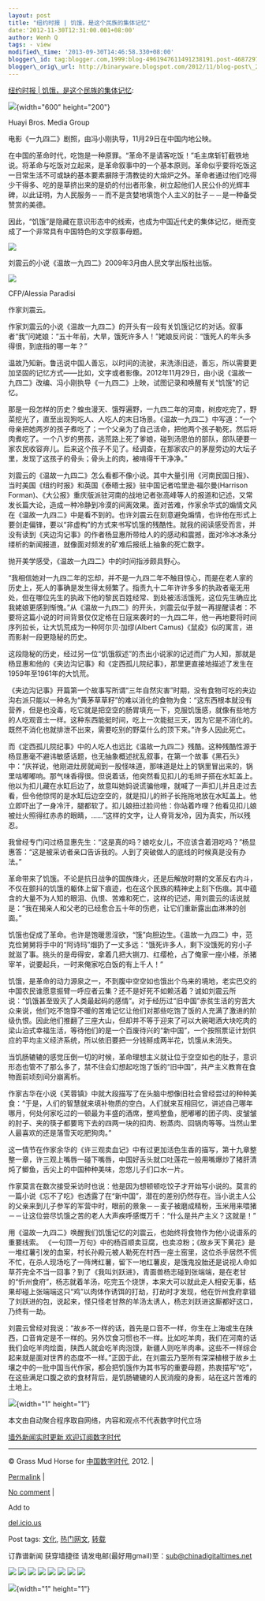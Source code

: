 ```yaml
--- 
layout: post 
title: "纽约时报 | 饥饿，是这个民族的集体记忆" 
date:'2012-11-30T12:31:00.001+08:00' 
author: Wenh Q
tags: - view
modified\_time: '2013-09-30T14:46:58.330+08:00' 
blogger\_id: tag:blogger.com,1999:blog-4961947611491238191.post-4687297528273031155
blogger\_orig\_url: http://binaryware.blogspot.com/2012/11/blog-post\_29.html
--- 
```

[纽约时报
|
饥饿，是这个民族的集体记忆](http://feedproxy.google.com/~r/chinagfwblog/~3/dKcyPjJyZuk/):




<div>

![](http://graphics8.nytimes.com/images/2012/11/28/movies/cc291942a/cc291942a-articleLarge.jpg){width="600"
height="200"}

</div>

Huayi Bros. Media Group

电影《一九四二》剧照，由冯小刚执导，11月29日在中国内地公映。

在中国的革命时代，吃饱是一种原罪。“革命不是请客吃饭！”毛主席斩钉截铁地说。将革命与吃饭对立起来，是革命叙事中的一个基本原则。革命似乎要将吃饭这一日常生活不可或缺的基本要素摒除于清教徒的大熔炉之外。革命者通过他们吃得少干得多、吃的是草挤出来的是奶的付出者形象，树立起他们人民公仆的光辉丰碑，以此证明，为人民服务－－而不是贪婪地填饱个人主义的肚子－－是一种备受赞赏的美德。

因此，“饥饿”是隐藏在意识形态中的线索，也成为中国近代史的集体记忆，继而变成了一个非常具有中国特色的文学叙事母题。


<div>

![](http://graphics8.nytimes.com/images/2012/11/28/movies/cc291942/cc291942-popup.jpg)

</div>

刘震云的小说《温故一九四二》2009年3月由人民文学出版社出版。



![](http://graphics8.nytimes.com/images/2012/11/27/movies/liuzhenyun/liuzhenyun-popup.jpg)

CFP/Alessia Paradisi

作家刘震云。


作家刘震云的小说《温故一九四二》的开头有一段有关饥饿记忆的对话。叙事者“我”问姥娘：“五十年前，大旱，饿死许多人！”姥娘反问说：“饿死人的年头多得很，到底指的哪一年？”

温故乃知新。鲁迅说中国人善忘，以时间的流驶，来洗涤旧迹，善忘，所以需要更加坚固的记忆方式——比如，文字或者影像。2012年11月29日，由小说《温故一九四二》改编、冯小刚执导《一九四二》上映，试图记录和唤醒有关“饥饿”的记忆。

那是一段怎样的历史？蝗虫漫天、饿殍遍野，一九四二年的河南，树皮吃完了，野菜挖光了，直至出现狗吃人、人吃人的末日场景。《温故一九四二》中写道：“一个母亲把她两岁的孩子煮吃了；一个父亲为了自己活命，把他两个孩子勒死，然后将肉煮吃了。一个八岁的男孩，逃荒路上死了爹娘，碰到汤恩伯的部队，部队硬要一家农民收容弃儿。后来这个孩子不见了。经调查，在那家农户的茅屋旁边的大坛子里，发现了这孩子的骨头；骨头上的肉，被啃得干干净净。”

刘震云的《温故一九四二》怎么看都不像小说。其中大量引用《河南民国日报》、当时美国《纽约时报》和英国《泰晤士报》驻中国记者哈里逊·福尔曼(Harrison
Forman)、《大公报》重庆版派驻河南的战地记者张高峰等人的报道和记述，又常发长篇大论，造成一种冷静到冷漠的间离效果。面对苦难，作家余华式的煽情文风在《温故一九四二》中是看不到的。也许刘震云在刻意避免煽情，也许他在形式上要剑走偏锋，要以“非虚构”的方式来书写饥饿的残酷性。就我的阅读感受而言，并没有读到《夹边沟记事》的作者杨显惠所带给人的的感动和震撼，面对冷冰冰条分缕析的新闻报道，就像面对频发的矿难后报纸上抽象的死亡数字。

抛开美学感受，《温故一九四二》中的时间指涉颇具野心。

“我相信她对一九四二年的忘却，并不是一九四二年不触目惊心，而是在老人家的历史上，死人的事确是发生得太频繁了。指责九十二年许许多多的执政者毫无用处，但在哪位先生的执政下他的黎民百姓经常、到处被活活饿死，这位先生确应比我姥娘更感到惭愧。”从《温故一九四二》的开头，刘震云似乎就一再提醒读者：不要将这篇小说的时间背景仅仅定格在日寇来袭时的一九四二年，他一再地要将时间序列拉长，让大饥荒成为一种阿尔贝·加缪(Albert
Camus)《鼠疫》似的寓言，进而影射一段更隐秘的历史。

这段隐秘的历史，经过另一位“饥饿叙述”的杰出小说家的记述而广为人知，那就是杨显惠和他的《夹边沟记事》和《定西孤儿院纪事》，那里更直接地描述了发生在1959年至1961年的大饥荒。

《夹边沟记事》开篇第一个故事写所谓“三年自然灾害”时期，没有食物可吃的夹边沟右派只能以一种名为“黄茅草草籽”的难以消化的食物为食：“这东西根本就没有营养，但是也没毒，吃它就是把空空的肠胃填充一下，克服饥饿感，就像有些地方的人吃观音土一样。这种东西能挺时间，吃上一次能挺三天，因为它是不消化的。既然不消化也就排泄不出来，需要吃别的野菜什么的顶下来。”许多人因此死亡。

而《定西孤儿院纪事》中的人吃人也远比《温故一九四二》残酷。这种残酷性源于杨显惠毫不避讳敏感话题，也无抽象概述扰乱叙事，在第一个故事《黑石头》中：“庆祥说，他刚进灶房就闻到一股怪味道，那味道是灶上的锅里冒出来的，锅里咕嘟嘟响。那气味香得很。但说着话，他突然看见扣儿的毛辫子搭在水缸盖上。他以为扣儿藏在水缸后边了，故意叫她妈说谎骗他哩，就喊了一声扣儿并且走过去看，但令他惊愕的是水缸后边空空的，就是扣儿的辫子长拖拖地放在水缸盖上。他立即吓出了一身冷汗，腿都软了。扣儿娘扭过脸问他：你站着咋哩？他看见扣儿娘被灶火照得红赤赤的眼睛，……”这样的文字，让人脊背发冷，因为真实，所以残忍。

我曾经专门问过杨显惠先生：“这是真的吗？娘吃女儿，不应该含着泪吃吗？”杨显惠答：“这是被采访者亲口告诉我的。人到了突破做人的底线的时候真是没有办法。”

革命带来了饥饿。不论是抗日战争的国族烽火，还是后解放时期的文革反右内斗，不仅在颤抖的饥饿的躯体上留下痕迹，也在这个民族的精神史上刻下伤痕。其中蕴含的大量不为人知的眼泪、仇恨、苦难和死亡，这样的记述，用刘震云的话说就是：“我在揭亲人和父老的已经愈合五十年的伤疤，让它们重新露出血淋淋的创面。”

饥饿也促成了革命。也许是饱暖思淫欲，“饿”向胆边生。《温故一九四二》中，范克俭舅舅将手中的“阿诗玛”烟扔了一丈多远：“饿死许多人，剩下没饿死的穷小子就滋了事。挑头的是毋得安，拿着几把大铡刀、红缨枪，占了俺家一座小楼，杀猪宰羊，说要起兵，一时来俺家吃白饭的有上千人！”

饥饿，是革命的动力源泉之一，不到腹中空空如也饿出个鸟来的境地，老实巴交的中国农民谁愿意振臂一呼应者云集？还不是好死不如赖活着？诚如刘震云所说：“饥饿甚至毁灭了人类最起码的感情”。对于经历过“旧中国”赤贫生活的穷苦大众来说，他们吃不饱穿不暖的苦难记忆让他们对那些吃饱了饭的人充满了激进的阶级仇恨。因此他们推翻了三座大山，但却并不等于迎来了可以大碗喝酒大块吃肉的梁山泊式幸福生活，等待他们的是一个百废待兴的“新中国”，一个按照票证计划供应的平均主义经济系统，所以依旧要把一分钱掰成两半花，饥饿从未消失。

当饥肠辘辘的感觉压倒一切的时候，革命理想主义就让位于空空如也的肚子，意识形态也管不了那么多了，禁不住会幻想起吃饱了饭的“旧中国”，共产主义教育在食物面前顷刻间分崩离析。

作家古华在小说《芙蓉镇》中就大段描写了在头脑中想像旧社会曾经尝过的种种美食：“于是，人们的智慧就来填补物质的空白。人们就来互相回忆，讲述自己哪年哪月，何处何家吃过的一顿最为丰盛的酒席，整鸡整鱼，肥嘟嘟的团子肉、皮皱皱的肘子、夹的筷子都要弯下去的四两一块的扣肉、粉蒸肉、回锅肉等等。当然山里人最喜欢的还是落雪天吃肥狗肉。”

这一情节在作家余华的《许三观卖血记》中有过更加活色生香的描写，第十九章整整一章，许三观上嘴唇一碰下嘴唇，中国好舌头就口吐莲花一般用嘴爆炒了猪肝清炖了鲫鱼，舌尖上的中国种种美味，忽悠儿子们口水一片。

作家莫言在数次接受采访时也说：他是因为想顿顿吃饺子才开始写小说的。莫言的一篇小说《忘不了吃》也透露了在“新中国”，潜在的差别仍然存在。当小说主人公的父亲来到儿子参军的军营中时，眼前的景象－－麦子被磨成精粉，玉米用来喂猪－－让这位尝尽饥饿之苦的老人大声疾呼感慨万千：“什么是共产主义？这就是！”

用《温故一九四二》唤醒我们饥饿记忆的刘震云，也始终将食物作为他小说谱系的重要线索。
《一句顶一万句》中的杨百顺卖豆腐，也卖凉粉；《故乡天下黄花》是一堆红薯引发的血案，村长孙殿元被人勒死在村西一座土窑里，这位杀手居然不慌不忙，在杀人现场吃了一阵烤红薯，留下一地红薯皮，是饿鬼投胎还是说视人命如草芥完全不当一回事？到了《我叫刘跃进》，青面兽杨志碰到张端端，是在老甘的“忻州食府”，杨志就着羊汤，吃完五个烧饼，本来大可以就此走人相安无事，结果却碰上张端端这只“鸡”以肉体作诱饵的打劫，打劫时才发现，他在忻州食府拿错了刘跃进的包，说起来，怪只怪老甘熬的羊汤太诱人，杨志刘跃进这厮都好这口，乃终有一劫。

刘震云曾经对我说：“故乡不一样的话，首先是口音不一样，你生在上海或生在陕西，口音肯定是不一样的。另外饮食习惯也不一样。比如吃羊肉，我们在河南的话我们会吃羊肉烩面，陕西人就会吃羊肉泡馍，新疆人则吃羊肉串。这些不一样综合起来就是面对世界的态度不一样。”正因于此，在刘震云乃至所有深深植根于故乡土壤之中的一批中国当代作家，都会把饥饿作为其书写的重要母题，热衷描写“吃”，在这些满足口腹之欲的食材背后，是饥肠辘辘的人民消瘦的身影，站在这片苦难的土地上。

![](http://feeds.feedburner.com/~r/nytcn/~4/ILkmYNAjXoc){width="1"
height="1"}

本文由自动聚合程序取自网络，内容和观点不代表数字时代立场



[墙外新闻实时更新 欢迎订阅数字时代](http://eepurl.com/msuvD)


















------------------------------------------------------------------------

© Grass Mud Horse for [中国数字时代](https://mycdtweb.info/chinese),
2012. |

[Permalink](https://mycdtweb.info/chinese/2012/11/%e7%ba%bd%e7%ba%a6%e6%97%b6%e6%8a%a5-%e9%a5%a5%e9%a5%bf%ef%bc%8c%e6%98%af%e8%bf%99%e4%b8%aa%e6%b0%91%e6%97%8f%e7%9a%84%e9%9b%86%e4%bd%93%e8%ae%b0%e5%bf%86/)
|

[No
comment](https://mycdtweb.info/chinese/2012/11/%e7%ba%bd%e7%ba%a6%e6%97%b6%e6%8a%a5-%e9%a5%a5%e9%a5%bf%ef%bc%8c%e6%98%af%e8%bf%99%e4%b8%aa%e6%b0%91%e6%97%8f%e7%9a%84%e9%9b%86%e4%bd%93%e8%ae%b0%e5%bf%86/#comments)
|

Add to

[del.icio.us](http://del.icio.us/post?url=https://mycdtweb.info/chinese/2012/11/%e7%ba%bd%e7%ba%a6%e6%97%b6%e6%8a%a5-%e9%a5%a5%e9%a5%bf%ef%bc%8c%e6%98%af%e8%bf%99%e4%b8%aa%e6%b0%91%e6%97%8f%e7%9a%84%e9%9b%86%e4%bd%93%e8%ae%b0%e5%bf%86/&title=%E7%BA%BD%E7%BA%A6%E6%97%B6%E6%8A%A5%20%7C%20%E9%A5%A5%E9%A5%BF%EF%BC%8C%E6%98%AF%E8%BF%99%E4%B8%AA%E6%B0%91%E6%97%8F%E7%9A%84%E9%9B%86%E4%BD%93%E8%AE%B0%E5%BF%86)





Post tags:
[文化](https://mycdtweb.info/chinese/tag/%e6%96%87%e5%8c%96/?category=10466),
[热门网文](https://mycdtweb.info/chinese/tag/%e7%83%ad%e9%97%a8%e7%bd%91%e6%96%87/?category=10466),
[转载](https://mycdtweb.info/chinese/tag/%e8%bd%ac%e8%bd%bd/?category=10466)



订靠谱新闻 获穿墙捷径
请发电邮(最好用gmail)至：sub@chinadigitaltimes.net








<div>

[![](http://feeds.feedburner.com/~ff/chinagfwblog?d=yIl2AUoC8zA)](http://feeds.feedburner.com/~ff/chinagfwblog?a=dKcyPjJyZuk:V5Wf8MJz3cA:yIl2AUoC8zA)
[![](http://feeds.feedburner.com/~ff/chinagfwblog?i=dKcyPjJyZuk:V5Wf8MJz3cA:-BTjWOF_DHI)](http://feeds.feedburner.com/~ff/chinagfwblog?a=dKcyPjJyZuk:V5Wf8MJz3cA:-BTjWOF_DHI)
[![](http://feeds.feedburner.com/~ff/chinagfwblog?i=dKcyPjJyZuk:V5Wf8MJz3cA:F7zBnMyn0Lo)](http://feeds.feedburner.com/~ff/chinagfwblog?a=dKcyPjJyZuk:V5Wf8MJz3cA:F7zBnMyn0Lo)
[![](http://feeds.feedburner.com/~ff/chinagfwblog?i=dKcyPjJyZuk:V5Wf8MJz3cA:V_sGLiPBpWU)](http://feeds.feedburner.com/~ff/chinagfwblog?a=dKcyPjJyZuk:V5Wf8MJz3cA:V_sGLiPBpWU)
[![](http://feeds.feedburner.com/~ff/chinagfwblog?d=qj6IDK7rITs)](http://feeds.feedburner.com/~ff/chinagfwblog?a=dKcyPjJyZuk:V5Wf8MJz3cA:qj6IDK7rITs)
[![](http://feeds.feedburner.com/~ff/chinagfwblog?d=l6gmwiTKsz0)](http://feeds.feedburner.com/~ff/chinagfwblog?a=dKcyPjJyZuk:V5Wf8MJz3cA:l6gmwiTKsz0)
[![](http://feeds.feedburner.com/~ff/chinagfwblog?i=dKcyPjJyZuk:V5Wf8MJz3cA:gIN9vFwOqvQ)](http://feeds.feedburner.com/~ff/chinagfwblog?a=dKcyPjJyZuk:V5Wf8MJz3cA:gIN9vFwOqvQ)
[![](http://feeds.feedburner.com/~ff/chinagfwblog?d=TzevzKxY174)](http://feeds.feedburner.com/~ff/chinagfwblog?a=dKcyPjJyZuk:V5Wf8MJz3cA:TzevzKxY174)

</div>

![](http://feeds.feedburner.com/~r/chinagfwblog/~4/dKcyPjJyZuk){width="1"
height="1"}
